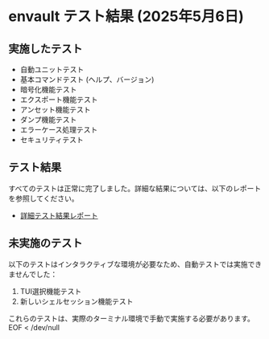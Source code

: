 # envault テスト結果 (2025年5月6日)

## 実施したテスト

- 自動ユニットテスト
- 基本コマンドテスト (ヘルプ、バージョン)
- 暗号化機能テスト
- エクスポート機能テスト
- アンセット機能テスト
- ダンプ機能テスト
- エラーケース処理テスト
- セキュリティテスト

## テスト結果

すべてのテストは正常に完了しました。詳細な結果については、以下のレポートを参照してください。

- [詳細テスト結果レポート](./test_results-20250506-213331.md)

## 未実施のテスト

以下のテストはインタラクティブな環境が必要なため、自動テストでは実施できませんでした：

1. TUI選択機能テスト
2. 新しいシェルセッション機能テスト

これらのテストは、実際のターミナル環境で手動で実施する必要があります。
EOF < /dev/null
